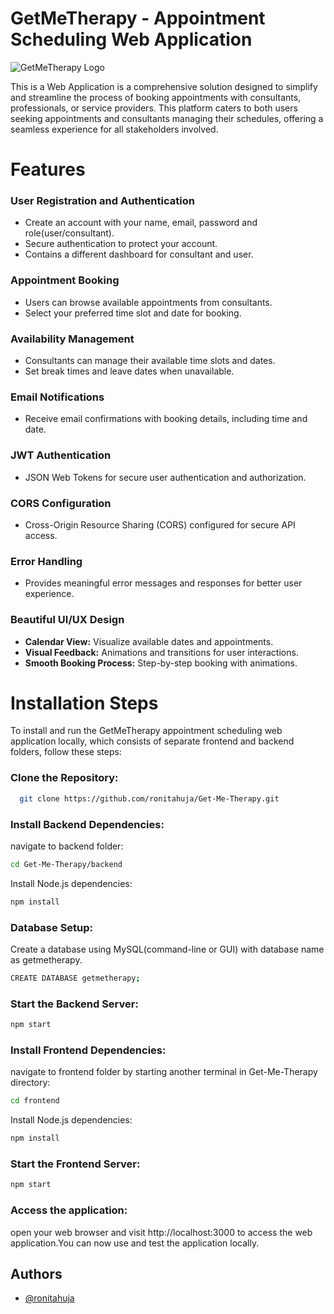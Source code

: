 # GetMeTherapy - Appointment Scheduling Web Application
![GetMeTherapy Logo](https://getmetherapy.com/images/logo.webp)

This is a Web Application is a comprehensive solution designed to simplify and streamline the process of booking appointments with consultants, professionals, or service providers. This platform caters to both users seeking appointments and consultants managing their schedules, offering a seamless experience for all stakeholders involved. 


# Features
### User Registration and Authentication
- Create an account with your name, email, password and role(user/consultant).
- Secure authentication to protect your account.
- Contains a different dashboard for consultant and user.

### Appointment Booking
- Users can browse available appointments from consultants.
- Select your preferred time slot and date for booking.

### Availability Management
- Consultants can manage their available time slots and dates.
- Set break times and leave dates when unavailable.

### Email Notifications
- Receive email confirmations with booking details, including time and date.

### JWT Authentication
- JSON Web Tokens for secure user authentication and authorization.

### CORS Configuration
- Cross-Origin Resource Sharing (CORS) configured for secure API access.
### Error Handling
- Provides meaningful error messages and responses for better user experience.
### Beautiful UI/UX Design
- **Calendar View:** Visualize available dates and appointments.
- **Visual Feedback:** Animations and transitions for user interactions.
- **Smooth Booking Process:** Step-by-step booking with animations.


# Installation Steps

To install and run the GetMeTherapy appointment scheduling web application locally, which consists of separate frontend and backend folders, follow these steps:

### Clone the Repository:

```bash
  git clone https://github.com/ronitahuja/Get-Me-Therapy.git
```

### Install Backend Dependencies:
navigate to backend folder:
```bash
cd Get-Me-Therapy/backend
```
Install Node.js dependencies:
```bash
npm install
```
### Database Setup:
Create a database using MySQL(command-line or GUI) with database name as getmetherapy.
```bash
CREATE DATABASE getmetherapy;
```
### Start the Backend Server:
```bash
npm start
```
### Install Frontend Dependencies:
navigate to frontend folder by starting another terminal in Get-Me-Therapy directory:
```bash
cd frontend
```
Install Node.js dependencies:
```bash
npm install
```
### Start the Frontend Server:
```bash
npm start
```
### Access the application:
open your web browser and visit http://localhost:3000 to access the web application.You can now use and test the application locally.

## Authors

- [@ronitahuja](https://www.github.com/ronitahuja)
